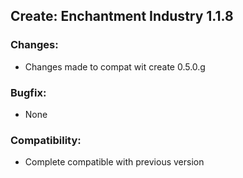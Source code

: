 ## Create: Enchantment Industry 1.1.8

### Changes:
- Changes made to compat wit create 0.5.0.g

### Bugfix:
- None

### Compatibility:
- Complete compatible with previous version
